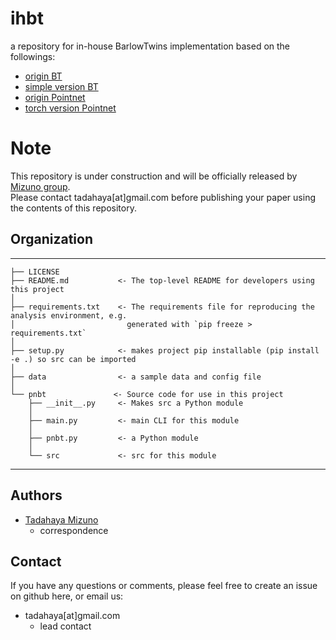 # ihbt
a repository for in-house BarlowTwins implementation based on the followings:  
- [origin BT](https://github.com/facebookresearch/barlowtwins)  
- [simple version BT](https://github.com/MaxLikesMath/Barlow-Twins-Pytorch/tree/main)  
- [origin Pointnet](https://arxiv.org/abs/1612.00593)  
- [torch version Pointnet](https://github.com/itberrios/3D/tree/main/point_net)  


# Note
This repository is under construction and will be officially released by [Mizuno group](https://github.com/mizuno-group).  
Please contact tadahaya[at]gmail.com before publishing your paper using the contents of this repository.  

## Organization
------------  

    ├── LICENSE  
    ├── README.md           <- The top-level README for developers using this project  
    │  
    ├── requirements.txt    <- The requirements file for reproducing the analysis environment, e.g.  
    │                         generated with `pip freeze > requirements.txt`  
    │  
    ├── setup.py            <- makes project pip installable (pip install -e .) so src can be imported  
    │  
    ├── data                <- a sample data and config file  
    │  
    └── pnbt               <- Source code for use in this project  
        ├── __init__.py     <- Makes src a Python module  
        │  
        ├── main.py         <- main CLI for this module  
        │  
        ├── pnbt.py         <- a Python module  
        │  
        └── src             <- src for this module  

------------

## Authors
- [Tadahaya Mizuno](https://github.com/tadahayamiz)  
    - correspondence  

## Contact
If you have any questions or comments, please feel free to create an issue on github here, or email us:  
- tadahaya[at]gmail.com  
    - lead contact  